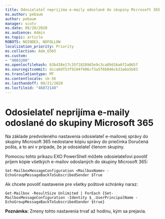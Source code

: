 ```yaml
---
title: Odosielateľ neprijíma e-maily odoslané do skupiny Microsoft 365
ms.author: pebaum
author: pebaum
manager: scotv
ms.date: 08/20/2020
ms.audience: Admin
ms.topic: article
ROBOTS: NOINDEX, NOFOLLOW
localization_priority: Priority
ms.collection: Adm_O365
ms.custom:
- "9003200"
ms.openlocfilehash: b3b438e17c35f18289d3e9c3ca89d16a6f2a065f
ms.sourcegitcommit: dcca0df53f9194f406cf3a5f6b046cb33a0a5b03
ms.translationtype: MT
ms.contentlocale: sk-SK
ms.lasthandoff: 08/21/2020
ms.locfileid: "46872148"
---
```

# <a name="sender-does-not-receive-email-sent-to-microsoft-365-group"></a>Odosielateľ neprijíma e-maily odoslané do skupiny Microsoft 365

Na základe predvoleného nastavenia odosielateľ e-mailovej správy do skupiny Microsoft 365 nedostane kópiu správy do priečinka Doručená pošta, a to ani v prípade, že je odosielateľ členom skupiny.

Pomocou tohto príkazu EXO PowerShell môžete odosielateľovi povoliť príjem kópie všetkých e-mailov odoslaných do skupiny Microsoft 365:  

`Set-MailboxMessageConfiguration <MailboxName> -EchoGroupMessageBackToSubscribedSender $True`  

Ak chcete povoliť nastavenie pre všetky poštové schránky naraz:

`Get-Mailbox -ResultSize Unlimited | ForEach {Set-MailboxMessageConfiguration -Identity $_.UserPrincipalName -EchoGroupMessageBackToSubscribedSender $true}` 

**Poznámka:** Zmeny tohto nastavenia trvať až hodinu, kým sa prejavia.